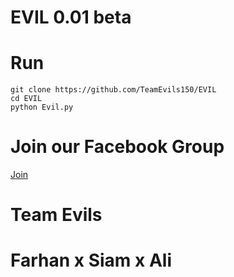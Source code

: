 # EVIL 0.01 beta

# Run
```
git clone https://github.com/TeamEvils150/EVIL
cd EVIL
python Evil.py
```
# Join our Facebook Group
<a href="https://facebook.com/groups/834612174327059/">Join</a>

# Team Evils
# Farhan x Siam x Ali

